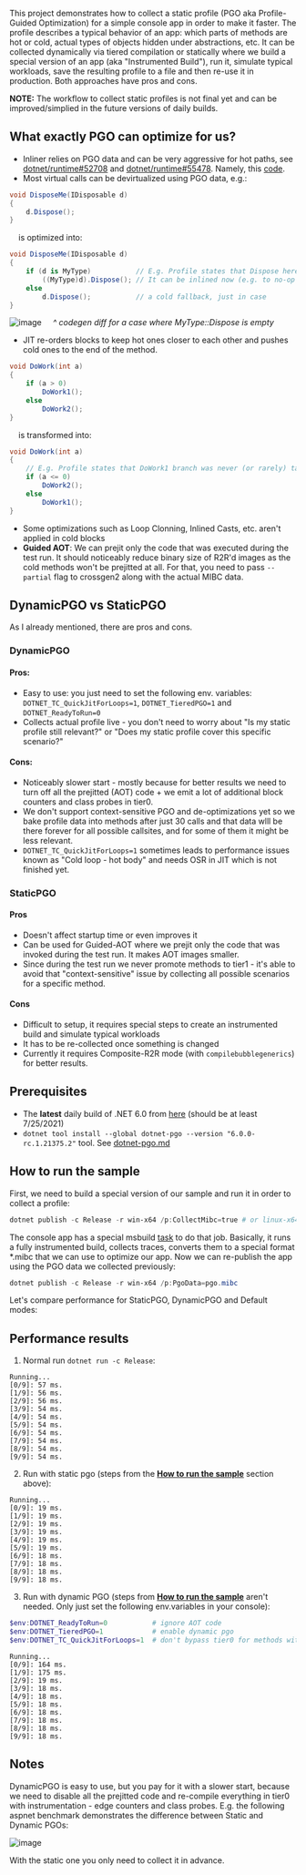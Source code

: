 
This project demonstrates how to collect a static profile (PGO aka Profile-Guided Optimization) for a simple console app in order to make it faster. The profile describes a typical behavior of an app: which parts of methods are hot or cold, actual types of objects hidden under abstractions, etc. It can be collected dynamically via tiered compilation or statically where we build a special version of an app (aka "Instrumented Build"), run it, simulate typical workloads, save the resulting profile to a file and then re-use it in production. Both approaches have pros and cons.

**NOTE:** The workflow to collect static profiles is not final yet and can be improved/simplied in the future versions of daily builds.

## What exactly PGO can optimize for us?
* Inliner relies on PGO data and can be very aggressive for hot paths, see [dotnet/runtime#52708](https://github.com/dotnet/runtime/pull/52708) and [dotnet/runtime#55478](https://github.com/dotnet/runtime/pull/55478). Namely, this [code](https://github.com/dotnet/runtime/blob/c93bb62e33934c3b8b6b1d293612d44360483bd8/src/coreclr/jit/inlinepolicy.cpp#L1675-L1697).
* Most virtual calls can be devirtualized using PGO data, e.g.:
```csharp
void DisposeMe(IDisposable d)
{
    d.Dispose();
}
```
&nbsp;&nbsp;&nbsp;&nbsp;is optimized into:
```csharp
void DisposeMe(IDisposable d)
{
    if (d is MyType)           // E.g. Profile states that Dispose here is mostly called on MyType.
        ((MyType)d).Dispose(); // It can be inlined now (e.g. to no-op if MyType::Dispose() is empty)
    else
        d.Dispose();           // a cold fallback, just in case
}
```
![image](https://user-images.githubusercontent.com/523221/126960839-6bc3b110-014a-4680-abd8-44c9e7e01765.png)
&nbsp;&nbsp;&nbsp;&nbsp;*^ codegen diff for a case where MyType::Dispose is empty*

  

* JIT re-orders blocks to keep hot ones closer to each other and pushes cold ones to the end of the method.
```csharp
void DoWork(int a)
{
    if (a > 0)
        DoWork1();
    else
        DoWork2();
}
```
&nbsp;&nbsp;&nbsp;&nbsp;is transformed into:
```csharp
void DoWork(int a)
{
    // E.g. Profile states that DoWork1 branch was never (or rarely) taken
    if (a <= 0)
        DoWork2();
    else
        DoWork1();
}
```
* Some optimizations such as Loop Clonning, Inlined Casts, etc. aren't applied in cold blocks
* **Guided AOT**: We can prejit only the code that was executed during the test run. It should noticeably reduce binary size of R2R'd images as the cold methods won't be prejitted at all. For that, you need to pass `--partial` flag to crossgen2 along with the actual MIBC data.

## DynamicPGO vs StaticPGO

As I already mentioned, there are pros and cons.

### DynamicPGO
#### Pros:
- Easy to use: you just need to set the following env. variables: `DOTNET_TC_QuickJitForLoops=1`, `DOTNET_TieredPGO=1` and `DOTNET_ReadyToRun=0`
- Collects actual profile live - you don't need to worry about "Is my static profile still relevant?" or "Does my static profile cover this specific scenario?"

#### Cons:
- Noticeably slower start - mostly because for better results we need to turn off all the prejitted (AOT) code + we emit a lot of additional block counters and class probes in tier0.
- We don't support context-sensitive PGO and de-optimizations yet so we bake profile data into methods after just 30 calls and that data wlll be there forever for all possible callsites, and for some of them it might be less relevant.
- `DOTNET_TC_QuickJitForLoops=1` sometimes leads to performance issues known as "Cold loop - hot body" and needs OSR in JIT which is not finished yet.

### StaticPGO
#### Pros
- Doesn't affect startup time or even improves it
- Can be used for Guided-AOT where we prejit only the code that was invoked during the test run. It makes AOT images smaller.
- Since during the test run we never promote methods to tier1 - it's able to avoid that "context-sensitive" issue by collecting all possible scenarios for a specific method.

#### Cons
- Difficult to setup, it requires special steps to create an instrumented build and simulate typical workloads
- It has to be re-collected once something is changed
- Currently it requires Composite-R2R mode (with `compilebubblegenerics`) for better results.

## Prerequisites ###
*  The **latest** daily build of .NET 6.0 from [here](https://github.com/dotnet/installer/blob/main/README.md#installers-and-binaries) (should be at least 7/25/2021)
*  `dotnet tool install --global dotnet-pgo --version "6.0.0-rc.1.21375.2"` tool. See [dotnet-pgo.md](https://github.com/dotnet/runtime/blob/main/docs/design/features/dotnet-pgo.md)

## How to run the sample
First, we need to build a special version of our sample and run it in order to collect a profile:
```ps1
dotnet publish -c Release -r win-x64 /p:CollectMibc=true # or linux-x64, osx-arm64, etc..
```
The console app has a special msbuild [task](https://github.com/EgorBo/StaticPGO_Example/blob/c1ba286cc4e63734ab7c0b3f81349948d39427f2/App.csproj#L29-L53) to do that job. Basically, it runs a fully instrumented build, collects traces, converts them to a special format *.mibc that we can use to optimize our app.
Now we can re-publish the app using the PGO data we collected previously:

```ps1
dotnet publish -c Release -r win-x64 /p:PgoData=pgo.mibc
```
Let's compare performance for StaticPGO, DynamicPGO and Default modes:

## Performance results
1) Normal run `dotnet run -c Release`:
```
Running...
[0/9]: 57 ms.
[1/9]: 56 ms.
[2/9]: 56 ms.
[3/9]: 54 ms.
[4/9]: 54 ms.
[5/9]: 54 ms.
[6/9]: 54 ms.
[7/9]: 54 ms.
[8/9]: 54 ms.
[9/9]: 54 ms.
```
2) Run with static pgo (steps from the **[How to run the sample](https://github.com/EgorBo/StaticPGO_Example#how-to-run-the-sample)** section above):
```
Running...
[0/9]: 19 ms.
[1/9]: 19 ms.
[2/9]: 19 ms.
[3/9]: 19 ms.
[4/9]: 19 ms.
[5/9]: 19 ms.
[6/9]: 18 ms.
[7/9]: 18 ms.
[8/9]: 18 ms.
[9/9]: 18 ms.
```
3) Run with dynamic PGO (steps from **[How to run the sample](https://github.com/EgorBo/StaticPGO_Example#how-to-run-the-sample)** aren't needed. Only just set the following env.variables in your console):
```ps1
$env:DOTNET_ReadyToRun=0           # ignore AOT code
$env:DOTNET_TieredPGO=1            # enable dynamic pgo
$env:DOTNET_TC_QuickJitForLoops=1  # don't bypass tier0 for methods with loops
```
```
Running...
[0/9]: 164 ms.
[1/9]: 175 ms.
[2/9]: 19 ms.
[3/9]: 18 ms.
[4/9]: 18 ms.
[5/9]: 18 ms.
[6/9]: 18 ms.
[7/9]: 18 ms.
[8/9]: 18 ms.
[9/9]: 18 ms.
```

## Notes
DynamicPGO is easy to use, but you pay for it with a slower start, because we need to disable all the prejitted code
and re-compile everything in tier0 with instrumentation - edge counters and class probes. E.g. the following aspnet benchmark 
demonstrates the difference between Static and Dynamic PGOs:

![image](https://user-images.githubusercontent.com/523221/126899669-f5a49151-5927-4d52-b252-de024b5399f6.png)
  
With the static one you only need to collect it in advance.
